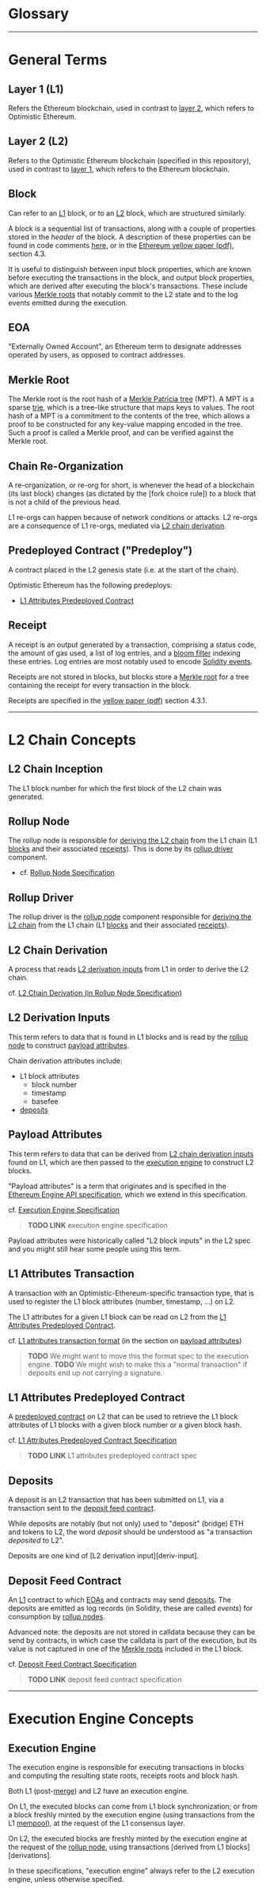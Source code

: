 # Glossary

--------------------------------------------------------------------------------

# General Terms

## Layer 1 (L1)
[L1]: /glossary.md#layer-1-L1

Refers the Ethereum blockchain, used in contrast to [layer 2][L2], which
refers to Optimistic Ethereum.

## Layer 2 (L2)
[L2]: /glossary.md#layer-2-L2

Refers to the Optimistic Ethereum blockchain (specified in this repository),
used in contrast to [layer 1][L1], which refers to the Ethereum blockchain.

## Block
[block]: /glossary.md#block

Can refer to an [L1] block, or to an [L2] block, which are structured similarly.

A block is a sequential list of transactions, along with a couple of properties
stored in the *header* of the block. A description of these properties can be
found in code comments [here][nano-header], or in the [Ethereum yellow paper
(pdf)][yellow], section 4.3.

It is useful to distinguish between input block properties, which are known
before executing the transactions in the block, and output block properties,
which are derived after executing the block's transactions. These include
various [Merkle roots][Merkle root] that notably commit to the L2 state and to
the log events emitted during the execution.

## EOA
[EOA]: /glossary.md#EOA

"Externally Owned Account", an Ethereum term to designate addresses operated by
users, as opposed to contract addresses.

## Merkle Root
[Merkle root]: /glossary.md#merkle-roots

The Merkle root is the root hash of a [Merkle Patricia tree] (MPT). A MPT is a
sparse [trie], which is a tree-like structure that maps keys to values. The root
hash of a MPT is a commitment to the contents of the tree, which allows a proof
to be constructed for any key-value mapping encoded in the tree. Such a proof is
called a Merkle proof, and can be verified against the Merkle root.

## Chain Re-Organization
[reorg]: /glossary.md#chain-re-organization

A re-organization, or re-org for short, is whenever the head of a blockchain
(its last block) changes (as dictated by the [fork choice rule]) to a block that
is not a child of the previous head.

L1 re-orgs can happen because of network conditions or attacks. L2 re-orgs are a
consequence of L1 re-orgs, mediated via [L2 chain derivation][derivation].

## Predeployed Contract ("Predeploy")
[predeploy]: /glossary.md#predeployed-contract-predeploy

A contract placed in the L2 genesis state (i.e. at the start of the chain).

Optimistic Ethereum has the following predeploys:

- [L1 Attributes Predeployed Contract][l1-attr-predeploy]

## Receipt
[receipt]: /glossary.md#receipt

A receipt is an output generated by a transaction, comprising a status code, the
amount of gas used, a list of log entries, and a [bloom filter] indexing these
entries. Log entries are most notably used to encode [Solidity events].

Receipts are not stored in blocks, but blocks store a [Merkle root] for a tree
containing the receipt for every transaction in the block.

Receipts are specified in the [yellow paper (pdf)][yellow] section 4.3.1.

--------------------------------------------------------------------------------

# L2 Chain Concepts

## L2 Chain Inception
[L2 chain inception]: /glossary.md#L2-chain-inception

The L1 block number for which the first block of the L2 chain was generated.

## Rollup Node
[rollup node]: /glossary.md#rollup-node

The rollup node is responsible for [deriving the L2 chain][derivation] from the
L1 chain (L1 [blocks][block] and their associated [receipts][receipt]). This is
done by its [rollup driver] component.

- cf. [Rollup Node Specification](/rollup-node.md)

## Rollup Driver
[rollup driver]: /glossary.md#rollup-driver

The rollup driver is the [rollup node] component responsible for [deriving the
L2 chain][derivation] from the L1 chain (L1 [blocks][block] and their associated
[receipts][receipt]).

## L2 Chain Derivation
[derivation]:  /glossary.md#L2-chain-derivation

A process that reads [L2 derivation inputs][deriv-inputs] from L1 in order to
derive the L2 chain.

cf. [L2 Chain Derivation (in Rollup Node
Specification)](/rollup-node.md#l2-chain-derivation)

## L2 Derivation Inputs
[deriv-inputs]: /glossary.md#l2-chain-derivation-inputs

This term refers to data that is found in L1 blocks and is read by the [rollup
node] to construct [payload attributes].

Chain derivation attributes include:
- L1 block attributes
   - block number
   - timestamp
   - basefee
- [deposits]

## Payload Attributes
[payload attributes]: /glossary.md#payload-attributes

This term refers to data that can be derived from [L2 chain derivation
inputs][deriv-inputs] found on L1, which are then passed to the [execution
engine] to construct L2 blocks.

"Payload attributes" is a term that originates and is specified in the [Ethereum
Engine API specification][engine-api], which we extend in this specification.

cf. [Execution Engine Specification](TODO)

> **TODO LINK** execution engine specification

Payload attributes were historically called "L2 block inputs" in the L2 spec and
you might still hear some people using this term.

## L1 Attributes Transaction
[l1-attributes-tx]: /glossary.md#l1-attributes-transaction

A transaction with an Optimistic-Ethereum-specific transaction type, that is
used to register the L1 block attributes (number, timestamp, ...) on L2.

The L1 attributes for a given L1 block can be read on L2 from the [L1 Attributes
Predeployed Contract][l1-attr-predeploy].

cf. [L1 attributes transaction format](/rollup-node.md#payload-transaction-format)
(in the section on [payload attributes])

> **TODO** We might want to move this the format spec to the execution engine.
> **TODO** We might wish to make this a "normal transaction" if deposits end up
> not carrying a signature.

## L1 Attributes Predeployed Contract
[l1-attr-predeploy]: /glossary.md#l1-attributes-predeployed-contract

A [predeployed contract][predeploy] on L2 that can be used to retrieve the L1
block attributes of L1 blocks with a given block number or a given block hash.

cf. [L1 Attributes Predeployed Contract Specification](TODO)

> **TODO LINK** L1 attributes predeployed contract spec

## Deposits
[deposits]: /glossary.md#deposits

A deposit is an L2 transaction that has been submitted on L1, via a transaction
sent to the [deposit feed contract][deposit-feed].

While deposits are notably (but not only) used to "deposit" (bridge) ETH and
tokens to L2, the word *deposit* should be understood as "a transaction
*deposited* to L2".

Deposits are one kind of [L2 derivation input][deriv-input].

## Deposit Feed Contract
[deposit-feed]: /glossary.md#deposit-feed-contract

An [L1] contract to which [EOAs][EOA] and contracts may send [deposits]. The
deposits are emitted as log records (in Solidity, these are called *events*) for
consumption by [rollup nodes][rollup node].

Advanced note: the deposits are not stored in calldata because they can be send
by contracts, in which case the calldata is part of the execution, but its value
is not captured in one of the [Merkle roots][Merkle root] included in the L1
block.

cf. [Deposit Feed Contract Specification](TODO)

> **TODO LINK** deposit feed contract specification

--------------------------------------------------------------------------------

# Execution Engine Concepts

## Execution Engine
[execution engine]: /glossary.md#execution-engine

The execution engine is responsible for executing transactions in blocks and
computing the resulting state roots, receipts roots and block hash.

Both L1 (post-[merge]) and L2 have an execution engine.

On L1, the executed blocks can come from L1 block synchronization; or from a block
freshly minted by the execution engine (using transactions from the L1
[mempool]), at the request of the L1 consensus layer.

On L2, the executed blocks are freshly minted by the execution engine at the
request of the [rollup node], using transactions [derived from L1
blocks][derivations].

In these specifications, "execution engine" always refer to the L2 execution
engine, unless otherwise specified.

<!-- External Links -->
[Merkle Patricia tree]: https://github.com/norswap/nanoeth/blob/d4c0c89cc774d4225d16970aa44c74114c1cfa63/src/com/norswap/nanoeth/trees/patricia/README.md
[trie]: https://en.wikipedia.org/wiki/Trie
[bloom filter]: https://en.wikipedia.org/wiki/Bloom_filter
[Solidity events]: https://docs.soliditylang.org/en/latest/contracts.html?highlight=events#events
[nano-header]: https://github.com/norswap/nanoeth/blob/cc5d94a349c90627024f3cd629a2d830008fec72/src/com/norswap/nanoeth/blocks/BlockHeader.java#L22-L156
[yellow]: https://ethereum.github.io/yellowpaper/paper.pdf
[engine-api]: https://github.com/ethereum/execution-apis/blob/main/src/engine/specification.md#PayloadAttributesV1
[merge]: https://ethereum.org/en/eth2/merge/
[mempool]: https://www.quicknode.com/guides/defi/how-to-access-ethereum-mempool
[L1 consensus layer]: https://github.com/ethereum/consensus-specs/#readme
